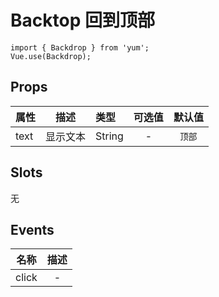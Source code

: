 # Backtop 回到顶部

```JS
import { Backdrop } from 'yum';
Vue.use(Backdrop);
```


## Props

| 属性 | 描述 | 类型 | 可选值 | 默认值 |
| - | :-: | :- | :-: | :-: |
| text | 显示文本 | String | - | `顶部` |


## Slots

无


## Events

| 名称 | 描述 |
| :-: | :-: |
| click | - |
